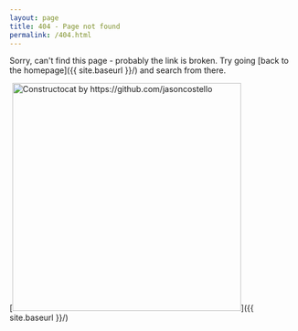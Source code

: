 ```yaml
---
layout: page
title: 404 - Page not found
permalink: /404.html
---
```


Sorry, can't find this page - probably the link is broken. Try going [back to the homepage]({{ site.baseurl }}/) and search from there.

[<img src="{{ site.baseurl }}/images/404.jpg" alt="Constructocat by https://github.com/jasoncostello" style="width: 400px;"/>]({{ site.baseurl }}/)
